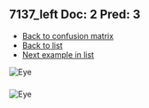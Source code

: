 ## 7137_left Doc: 2 Pred: 3
- [Back to confusion matrix](https://github.com/juliandewit/kaggle_retinopathy/blob/master/matrix.md)
- [Back to list](https://github.com/juliandewit/kaggle_retinopathy/blob/master/lists/23/list.md)
- [Next example in list](https://github.com/juliandewit/kaggle_retinopathy/blob/master/lists/23/72/7298_left.md)

![Eye](https://retinopaty.blob.core.windows.net/size1024/7137_left_2.jpeg)

### 

![Eye]()

